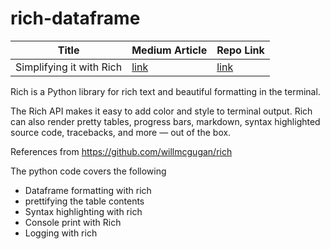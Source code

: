 # rich-dataframe

| Title | Medium Article | Repo Link | 
| ----------- | ----------- |  -----------|
| Simplifying it with Rich |  [link](https://divya-vellanki94.medium.com/simplifying-it-with-rich-6af4e760648a) | [link](https://github.com/dvellanki/rich-dataframe) |

Rich is a Python library for rich text and beautiful formatting in the terminal.

The Rich API makes it easy to add color and style to terminal output. Rich can also render pretty tables, progress bars, markdown, syntax highlighted source code, tracebacks, and more — out of the box.

References from https://github.com/willmcgugan/rich

The python code covers the following

* Dataframe formatting with rich
* prettifying the table contents
* Syntax highlighting with rich
* Console print with Rich
* Logging with rich

